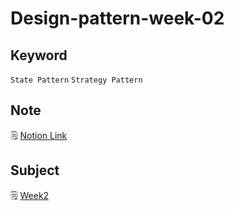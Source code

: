 # Design-pattern-week-02

## Keyword
`State Pattern` `Strategy Pattern`

## Note
🗒️ [Notion Link](https://pouncing-elbow-0a4.notion.site/2-State-Pattern-Strategy-Pattern-89f54413529a49dd8c481f5a5ac64bcf)

## Subject
🗒️ [Week2](https://github.com/S0YKIM/Java-design-pattern/blob/main/Week2/subject/%EA%B0%9D%EC%B2%B4%EC%A7%80%ED%96%A5%ED%94%84%EB%A1%9C%EA%B7%B8%EB%9E%98%EB%B0%8D%20with%20%EC%9E%90%EB%B0%94.pdf)
